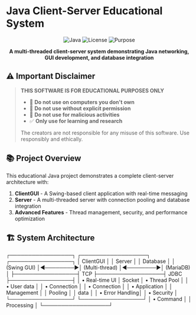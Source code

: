 # Java Client-Server Educational System

<div align="center">

![Java](https://img.shields.io/badge/Java-17+-blue.svg)
![License](https://img.shields.io/badge/License-MIT-green.svg)
![Purpose](https://img.shields.io/badge/Purpose-Educational-orange.svg)

**A multi-threaded client-server system demonstrating Java networking, GUI development, and database integration**

</div>

## ⚠️ Important Disclaimer

> **THIS SOFTWARE IS FOR EDUCATIONAL PURPOSES ONLY**
> 
> - 🚫 **Do not use on computers you don't own**
> - 🚫 **Do not use without explicit permission**
> - 🚫 **Do not use for malicious activities**
> - ✅ **Only use for learning and research**
> 
> The creators are not responsible for any misuse of this software. Use responsibly and ethically.

## 📚 Project Overview

This educational Java project demonstrates a complete client-server architecture with:

1. **ClientGUI** - A Swing-based client application with real-time messaging
2. **Server** - A multi-threaded server with connection pooling and database integration
3. **Advanced Features** - Thread management, security, and performance optimization

## 🏗️ System Architecture
┌─────────────────┐ ┌──────────────────┐ ┌─────────────────┐
│ ClientGUI │ │ Server │ │ Database │
│ (Swing GUI) │◄────────►│ (Multi-thread) │◄────────►│ (MariaDB) │
├─────────────────┤ TCP ├──────────────────┤ JDBC ├─────────────────┤
│ • Real-time UI │ Socket │ • Thread Pool │ │ • User data │
│ • Connection │ │ • Connection │ │ • Application │
│ Management │ │ Pooling │ │ data │
│ • Error Handling│ │ • Security │ └─────────────────┘
└─────────────────┘ │ • Command │
│ Processing │
└──────────────────┘

